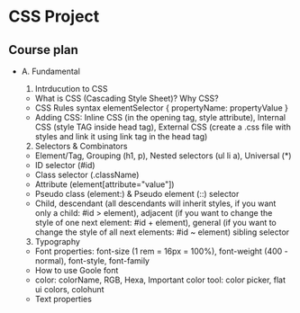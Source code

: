 # CSS Project

## Course plan

- A. Fundamental

  1. Intrducution to CSS

  - What is CSS (Cascading Style Sheet)? Why CSS?
  - CSS Rules syntax
  elementSelector {
    propertyName: propertyValue
  }
  - Adding CSS: Inline CSS (in the opening tag, style attribute), Internal CSS (style TAG inside head tag), External CSS (create a .css file with styles and link it using link tag in the head tag)

  2. Selectors & Combinators

  - Element/Tag, Grouping (h1, p), Nested selectors (ul li a), Universal (*)
  - ID selector (#id)
  - Class selector (.className)
  - Attribute (element[attribute="value"])
  - Pseudo class (element:) & Pseudo element (::) selector
  - Child, descendant (all descendants will inherit styles, if you want only a child: #id > element), 
    adjacent (if you want to change the style of one next element: #id + element),
    general (if you want to change the style of all next elements: #id ~ element) sibling selector

  3. Typography

  - Font properties: font-size (1 rem = 16px = 100%), font-weight (400 - normal), font-style, font-family
  - How to use Goole font
  - color: colorName, RGB, Hexa, Important color tool: color picker, flat ui colors, colohunt
  - Text properties


